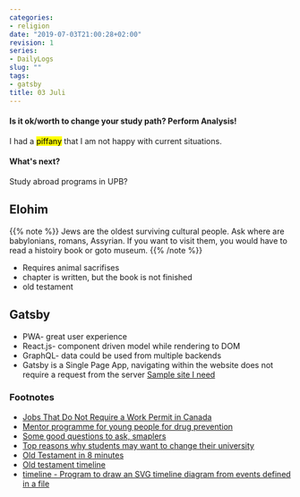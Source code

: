 ```yaml
---
categories:
- religion
date: "2019-07-03T21:00:28+02:00"
revision: 1
series:
- DailyLogs
slug: ""
tags:
- gatsby
title: 03 Juli
---
```


#### Is it ok/worth to change your study path? Perform Analysis!

I had a <mark>piffany</mark> that I am not happy with current situations.

#### What's next?

Study abroad programs in UPB?

## Elohim

{{% note %}}
Jews are the oldest surviving cultural people. Ask where are babylonians, romans, Assyrian.
If you want to visit them, you would have to read a histoiry book or goto museum.
{{% /note %}}

* Requires animal sacrifises
* chapter is written, but the book is not finished
* old testament

## Gatsby

- PWA- great user experience
- React.js- component driven model while rendering to DOM
- GraphQL- data could be used from multiple backends
- Gatsby is a Single Page App, navigating within the website does not require a request from the server
[Sample site I need](https://danielhollcraft.com/)

### Footnotes

- [Jobs That Do Not Require a Work Permit in Canada](https://www.immigration.ca/jobs-that-do-not-require-a-work-permit-in-canada)
- [Mentor programme for young people for drug prevention](https://mentorstiftung.de/uber-uns/)
- [Some good questions to ask, smaplers](https://www.mantelligence.com/questions-to-ask/#random)
- [Top reasons why students may want to change their university](https://www.collegetransfer.net/Articles/IAmLookingtoTransferColleges/10ReasonsWhyStudentsTransfer/tabid/4466/Default.aspx)
- [Old Testament in 8 minutes](https://youtu.be/bmgDU20Q50U)
- [Old testament timeline](https://prezi.com/bvz-pgfanpbs/a-timeline-of-the-old-testament/)
- [timeline - Program to draw an SVG timeline diagram from events defined in a file](https://metacpan.org/pod/distribution/SVG-Timeline/bin/timeline)